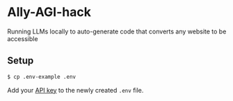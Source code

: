 # Ally-AGI-hack

Running LLMs locally to auto-generate code that converts any website to be accessible

## Setup

```bash
$ cp .env-example .env
```

Add your [API key](https://platform.openai.com/account/api-key) to the newly created `.env` file.
